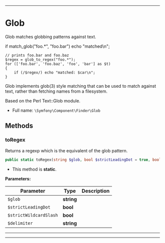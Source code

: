 ***

# Glob

Glob matches globbing patterns against text.

if match_glob("foo.*", "foo.bar") echo "matched\n";

    // prints foo.bar and foo.baz
    $regex = glob_to_regex("foo.*");
    for (['foo.bar', 'foo.baz', 'foo', 'bar'] as $t)
    {
        if (/$regex/) echo "matched: $car\n";
    }

Glob implements glob(3) style matching that can be used to match
against text, rather than fetching names from a filesystem.

Based on the Perl Text::Glob module.

* Full name: `\Symfony\Component\Finder\Glob`




## Methods


### toRegex

Returns a regexp which is the equivalent of the glob pattern.

```php
public static toRegex(string $glob, bool $strictLeadingDot = true, bool $strictWildcardSlash = true, string $delimiter = &#039;#&#039;): string
```



* This method is **static**.




**Parameters:**

| Parameter | Type | Description |
|-----------|------|-------------|
| `$glob` | **string** |  |
| `$strictLeadingDot` | **bool** |  |
| `$strictWildcardSlash` | **bool** |  |
| `$delimiter` | **string** |  |




***


***

